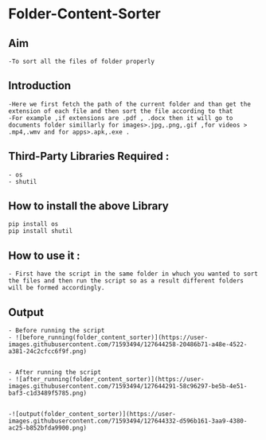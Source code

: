# Folder-Content-Sorter
## Aim
	-To sort all the files of folder properly
	

## Introduction
	-Here we first fetch the path of the current folder and than get the extension of each file and then sort the file according to that
	-For example ,if extensions are .pdf , .docx then it will go to documents folder simillarly for images>.jpg,.png,.gif ,for videos > .mp4,.wmv and for apps>.apk,.exe .
## Third-Party Libraries Required :
	- os
	- shutil
	

## How to install the above Library
	pip install os
	pip install shutil
	

## How to use it :
	- First have the script in the same folder in whuch you wanted to sort the files and then run the script so as a result different folders will be formed accordingly.
	
## Output
	- Before running the script
	- ![before_running(folder_content_sorter)](https://user-images.githubusercontent.com/71593494/127644258-20486b71-a48e-4522-a381-24c2cfcc6f9f.png)
	

	- After running the script
	- ![after_running(folder_content_sorter)](https://user-images.githubusercontent.com/71593494/127644291-58c96297-be5b-4e51-baf3-c1d3489f5785.png)
	

	-![output(folder_content_sorter)](https://user-images.githubusercontent.com/71593494/127644332-d596b161-3aa9-4380-ac25-b852bfda9900.png)
